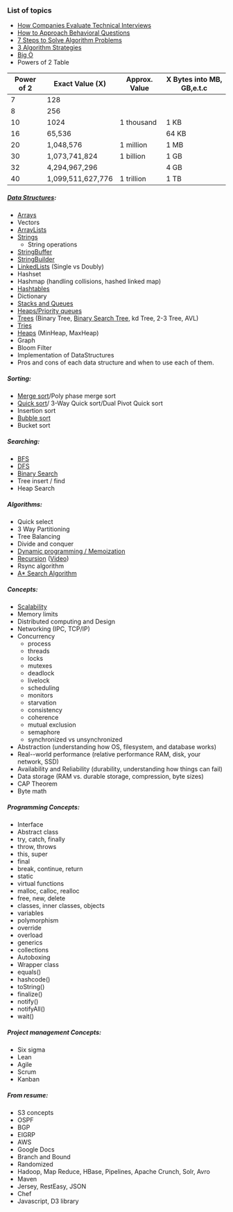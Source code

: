 ### List of topics
- [How Companies Evaluate Technical Interviews](https://www.youtube.com/watch?v=dBc1xrTPpvk)
- [How to Approach Behavioral Questions](https://www.youtube.com/watch?v=Joex3hkSldY)
- [7 Steps to Solve Algorithm Problems](https://www.youtube.com/watch?v=rwpDV7wEzPU)
- [3 Algorithm Strategies](https://www.youtube.com/watch?v=nSsa14FnUew)
- [Big O](https://www.youtube.com/watch?v=ZeR0OBavudE)
- Powers of 2 Table

Power of 2  | Exact Value (X)   | Approx. Value | X Bytes into MB, GB,e.t.c
------------| ------------------| --------------| ------------------------
7  | 128 | |
8  | 256 | |
10 | 1024 | 1 thousand | 1 KB
16 | 65,536 | | 64 KB
20 | 1,048,576 | 1 million | 1 MB
30 | 1,073,741,824 | 1 billion | 1 GB
32 | 4,294,967,296 | | 4 GB
40 | 1,099,511,627,776 | 1 trillion | 1 TB

##### [Data Structures](https://www.coursera.org/learn/data-structures/home):
- [Arrays](https://www.youtube.com/watch?v=TqwQM-cu2KA)
- Vectors
- [ArrayLists](https://www.youtube.com/watch?v=TqwQM-cu2KA)
- [Strings](https://www.youtube.com/watch?v=wtvMTnagxwg)
  - String operations
- [StringBuffer](https://www.youtube.com/watch?v=wtvMTnagxwg)
- [StringBuilder](https://www.youtube.com/watch?v=wtvMTnagxwg)
- [LinkedLists](https://www.youtube.com/watch?v=5BtWNITGeV0) (Single vs Doubly)
- Hashset
- Hashmap (handling collisions, hashed linked map)
- [Hashtables](https://www.youtube.com/watch?v=XTd-tlszWjQ)
- Dictionary
- [Stacks and Queues](https://www.youtube.com/watch?v=H5AMF5sKH7E)
- [Heaps/Priority queues](https://www.youtube.com/watch?v=Nts8XaNjwlU)
- [Trees](https://www.youtube.com/watch?v=Bk_SGyOekyw) (Binary Tree, [Binary Search Tree](https://www.youtube.com/watch?v=4g_R2IqC_yM), kd Tree, 2-3 Tree, AVL)
- [Tries](https://www.youtube.com/watch?v=zu4dfieRCoo)
- [Heaps](https://www.youtube.com/watch?v=Nts8XaNjwlU) (MinHeap, MaxHeap)
- Graph
- Bloom Filter
- Implementation of DataStructures
- Pros and cons of each data structure and when to use each of them.


##### Sorting:
- [Merge sort](https://www.youtube.com/watch?v=iX7m_e4nAII)/Poly phase merge sort
- [Quick sort](https://www.youtube.com/watch?v=7OTwX5dnve4)/ 3-Way Quick sort/Dual Pivot Quick sort
- Insertion sort
- [Bubble sort](https://www.youtube.com/watch?v=nNLbcY-oYcQ)
- Bucket sort

##### Searching:
- [BFS](https://www.youtube.com/watch?v=l7642XeIk1c)
- [DFS](https://www.youtube.com/watch?v=l7642XeIk1c)
- [Binary Search](https://www.youtube.com/watch?v=9VozIAbl3DQ)
- Tree insert / find
- Heap Search

##### Algorithms:
- Quick select
- 3 Way Partitioning
- Tree Balancing
- Divide and conquer
- [Dynamic programming / Memoization](https://www.youtube.com/watch?v=rKZlaLcfHd8)
- [Recursion](http://www.programcreek.com/2012/10/iteration-vs-recursion-in-java/) ([Video](https://www.youtube.com/watch?v=aBuKwbfpB-s))
- Rsync algorithm
- [A* Search Algorithm](http://www.geeksforgeeks.org/a-search-algorithm/)

##### Concepts:
- [Scalability](http://www.lecloud.net/post/7295452622/scalability-for-dummies-part-1-clones)
- Memory limits
- Distributed computing and Design
- Networking (IPC, TCP/IP)
- Concurrency
  - process
  - threads
  - locks
  - mutexes
  - deadlock
  - livelock
  - scheduling
  - monitors
  - starvation
  - consistency
  - coherence
  - mutual exclusion
  - semaphore
  - synchronized vs unsynchronized
- Abstraction (understanding how OS, filesystem, and database works)
- Real--world performance (relative performance RAM, disk, your network, SSD)
- Availability and Reliability (durability, understanding how things can fail)
- Data storage (RAM vs. durable storage, compression, byte sizes)
- CAP Theorem
- Byte math

##### Programming Concepts:
- Interface
- Abstract class
- try, catch, finally
- throw, throws
- this, super
- final
- break, continue, return
- static
- virtual functions
- malloc, calloc, realloc
- free, new, delete
- classes, inner classes, objects
- variables
- polymorphism
- override
- overload
- generics
- collections
- Autoboxing
- Wrapper class
- equals()
- hashcode()
- toString()
- finalize()
- notify()
- notifyAll()
- wait()

##### Project management Concepts:
- Six sigma
- Lean
- Agile
- Scrum
- Kanban

##### From resume:
- S3 concepts
- OSPF
- BGP
- EIGRP
- AWS
- Google Docs
- Branch and Bound
- Randomized
- Hadoop, Map Reduce, HBase, Pipelines, Apache Crunch, Solr, Avro
- Maven
- Jersey, RestEasy, JSON
- Chef
- Javascript, D3 library
